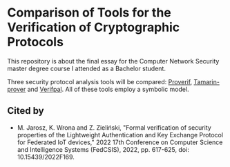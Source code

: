 # Comparison of Tools for the Verification of Cryptographic Protocols

This repository is about the final essay for the Computer Network Security master degree course I attended as a Bachelor student.

Three security protocol analysis tools will be compared: [Proverif](https://prosecco.gforge.inria.fr/personal/bblanche/proverif/), [Tamarin-prover](https://tamarin-prover.github.io/) and [Verifpal](https://verifpal.com/). All of these tools employ a symbolic model.

## Cited by
- M. Jarosz, K. Wrona and Z. Zieliński, "Formal verification of security properties of the Lightweight Authentication and Key Exchange Protocol for Federated IoT devices," 2022 17th Conference on Computer Science and Intelligence Systems (FedCSIS), 2022, pp. 617-625, doi: 10.15439/2022F169.
